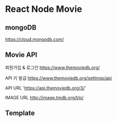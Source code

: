 # React Node Movie


## mongoDB 
https://cloud.mongodb.com/

## Movie API
회원가입 & 로그인
https://www.themoviedb.org/

API 키 발급
https://www.themoviedb.org/settings/api

API URL
'https://api.themoviedb.org/3/'

IMAGE URL
http://image.tmdb.org/t/p/

## Template